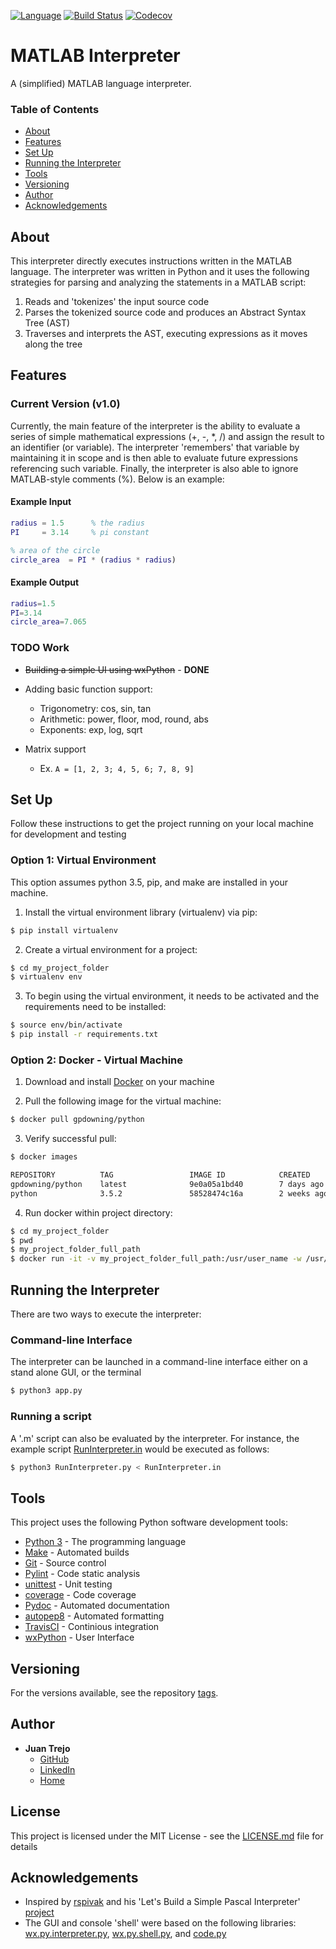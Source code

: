 [![Language](https://img.shields.io/badge/language-python-blue.svg)](https://docs.python.org/3/)
[![Build Status](https://travis-ci.org/jtrejo13/matlab-interpreter.svg?branch=master)](https://travis-ci.org/jtrejo13/matlab-interpreter)
[![Codecov](https://img.shields.io/codecov/c/github/jtrejo13/matlab-interpreter.svg)](https://codecov.io/gh/jtrejo13/matlab-interpreter)

# MATLAB Interpreter

A (simplified) MATLAB language interpreter. 

### Table of Contents

- [About](#about)
- [Features](#features)
- [Set Up](#set-up)
- [Running the Interpreter](#running-the-interpreter)
- [Tools](#tools)
- [Versioning](#versioning)
- [Author](#author)
- [Acknowledgements](#acknowledgements)

## About

This interpreter directly executes instructions written in the MATLAB language. The interpreter was written in Python and it uses the following strategies for parsing and analyzing the statements in a MATLAB script:

1) Reads and 'tokenizes' the input source code
2) Parses the tokenized source code and produces an Abstract Syntax Tree (AST)
3) Traverses and interprets the AST, executing expressions as it moves along the tree

## Features

### Current Version (v1.0)

Currently, the main feature of the interpreter is the ability to evaluate a series of simple mathematical expressions (+, -, *, /) and assign the result to an identifier (or variable). The interpreter 'remembers' that variable by maintaining it in scope and is then able to evaluate future expressions referencing such variable. Finally, the interpreter is also able to ignore MATLAB-style comments (%). Below is an example:

#### Example Input
```matlab
radius = 1.5      % the radius
PI     = 3.14     % pi constant

% area of the circle
circle_area  = PI * (radius * radius)
```
#### Example Output
```matlab
radius=1.5
PI=3.14
circle_area=7.065
```

### TODO Work

* ~~Building a simple UI using wxPython~~ - **DONE**

* Adding basic function support:
  - Trigonometry: cos, sin, tan
  - Arithmetic: power, floor, mod, round, abs
  - Exponents: exp, log, sqrt

* Matrix support
  - Ex. `A = [1, 2, 3; 4, 5, 6; 7, 8, 9]`

## Set Up

Follow these instructions to get the project running on your local machine for development and testing

### Option 1: Virtual Environment

This option assumes python 3.5, pip, and make are installed in your machine.

1) Install the virtual environment library (virtualenv) via pip:

```bash
$ pip install virtualenv
```

2) Create a virtual environment for a project:

```bash
$ cd my_project_folder
$ virtualenv env
```

3) To begin using the virtual environment, it needs to be activated and the requirements need to be installed:

```bash
$ source env/bin/activate
$ pip install -r requirements.txt
```

### Option 2: Docker - Virtual Machine

1) Download and install [Docker](https://www.docker.com/community-edition#/download) on your machine

2) Pull the following image for the virtual machine:
```bash
$ docker pull gpdowning/python
```

3) Verify successful pull:
```bash
$ docker images

REPOSITORY          TAG                 IMAGE ID            CREATED             SIZE
gpdowning/python    latest              9e0a05a1bd40        7 days ago          783.1 MB
python              3.5.2               58528474c16a        2 weeks ago         683.2 MB
```

4) Run docker within project directory:
```bash
$ cd my_project_folder
$ pwd
$ my_project_folder_full_path
$ docker run -it -v my_project_folder_full_path:/usr/user_name -w /usr/user_name gpdowning/python
```

## Running the Interpreter

There are two ways to execute the interpreter:

### Command-line Interface

The interpreter can be launched in a command-line interface either on a stand alone GUI, or the terminal 

```bash
$ python3 app.py
```

### Running a script

A '.m' script can also be evaluated by the interpreter. For instance, the example script [RunInterpreter.in](https://github.com/jtrejo13/matlab-interpreter/blob/master/RunInterpreter.in) would be executed as follows:

```bash
$ python3 RunInterpreter.py < RunInterpreter.in
```

## Tools

This project uses the following Python software development tools:

* [Python 3](https://docs.python.org/3/) - The programming language
* [Make](https://www.gnu.org/software/make/) - Automated builds
* [Git](https://www.git-scm.com/) - Source control
* [Pylint](https://www.pylint.org/) - Code static analysis
* [unittest](https://docs.python.org/3.5/library/unittest.html) - Unit testing
* [coverage](https://pypi.python.org/pypi/coverage) - Code coverage
* [Pydoc](https://docs.python.org/3.4/library/pydoc.html) - Automated documentation
* [autopep8](https://pypi.python.org/pypi/autopep8) - Automated formatting
* [TravisCI](https://education.travis-ci.com/) - Continious integration
* [wxPython](https://www.wxpython.org/) - User Interface

## Versioning

For the versions available, see the repository [tags](https://github.com/jtrejo13/matlab-interpreter/releases). 

## Author

* **Juan Trejo**
  - [GitHub](https://github.com/jtrejo13)
  - [LinkedIn](https://www.linkedin.com/in/jtrejo13/)
  - [Home](https://jtrejo13.github.io/)

## License

This project is licensed under the MIT License - see the [LICENSE.md](LICENSE.md) file for details

## Acknowledgements

* Inspired by [rspivak](https://github.com/rspivak) and his 'Let's Build a Simple Pascal Interpreter' [project](https://github.com/rspivak/lsbasi)
* The GUI and console 'shell' were based on the following libraries: [wx.py.interpreter.py](https://github.com/wxWidgets/wxPython/blob/master/wx/py/interpreter.py), [wx.py.shell.py](https://github.com/wxWidgets/wxPython/blob/master/wx/py/shell.py), and [code.py](https://svn.python.org/projects/python/trunk/Lib/code.py)
